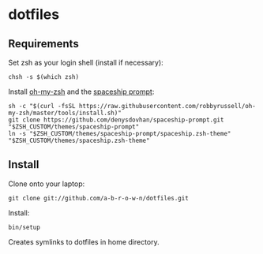 dotfiles
===================

Requirements
------------

Set zsh as your login shell (install if necessary):

    chsh -s $(which zsh)

Install [oh-my-zsh](http://ohmyz.sh/) and the [spaceship prompt](https://github.com/denysdovhan/spaceship-prompt):

    sh -c "$(curl -fsSL https://raw.githubusercontent.com/robbyrussell/oh-my-zsh/master/tools/install.sh)"
    git clone https://github.com/denysdovhan/spaceship-prompt.git "$ZSH_CUSTOM/themes/spaceship-prompt"
    ln -s "$ZSH_CUSTOM/themes/spaceship-prompt/spaceship.zsh-theme" "$ZSH_CUSTOM/themes/spaceship.zsh-theme"

Install
-------

Clone onto your laptop:

    git clone git://github.com/a-b-r-o-w-n/dotfiles.git

Install:

    bin/setup

Creates symlinks to dotfiles in home directory.
